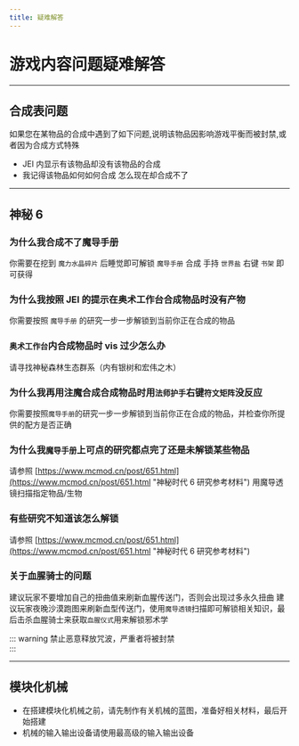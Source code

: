 ```yaml
---
title: 疑难解答
---
```

# 游戏内容问题疑难解答

---
## 合成表问题
如果您在某物品的合成中遇到了如下问题,说明该物品因影响游戏平衡而被封禁,或者因为合成方式特殊
- JEI 内显示有该物品却没有该物品的合成
- 我记得该物品如何如何合成 怎么现在却合成不了

---
## 神秘 6

### 为什么我合成不了魔导手册
你需要在挖到 `魔力水晶碎片` 后睡觉即可解锁 `魔导手册` 合成
手持 `世界盐` 右键 `书架` 即可获得

### 为什么我按照 JEI 的提示在奥术工作台合成物品时没有产物
你需要按照 `魔导手册` 的研究一步一步解锁到当前你正在合成的物品

### `奥术工作台`内合成物品时 vis 过少怎么办
请寻找神秘森林生态群系（内有银树和宏伟之木）

### 为什么我再用注魔合成合成物品时用`法师护手`右键`符文矩阵`没反应
你需要按照`魔导手册`的研究一步一步解锁到当前你正在合成的物品，并检查你所提供的配方是否正确

### 为什么我`魔导手册`上可点的研究都点完了还是未解锁某些物品
请参照 [https://www.mcmod.cn/post/651.html](https://www.mcmod.cn/post/651.html "神秘时代 6 研究参考材料") 用魔导透镜扫描指定物品/生物

### 有些研究不知道该怎么解锁
请参照 [https://www.mcmod.cn/post/651.html](https://www.mcmod.cn/post/651.html "神秘时代 6 研究参考材料")

### 关于血腥骑士的问题
建议玩家不要增加自己的扭曲值来刷新血腥传送门，否则会出现过多永久扭曲
建议玩家夜晚沙漠跑图来刷新血型传送门，使用`魔导透镜`扫描即可解锁相关知识，最后击杀血腥骑士来获取`血腥仪式`用来解锁邪术学

::: warning 
禁止恶意释放咒波，严重者将被封禁  
:::

---
## 模块化机械
- 在搭建模块化机械之前，请先制作有关机械的蓝图，准备好相关材料，最后开始搭建
- 机械的输入输出设备请使用最高级的输入输出设备
